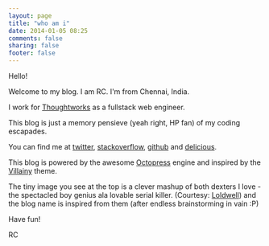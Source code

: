 ```yaml
---
layout: page
title: "who am i"
date: 2014-01-05 08:25
comments: false
sharing: false
footer: false
---
```

Hello!

Welcome to my blog. I am RC. I'm from Chennai, India.

I work for <a href="http://www.thoughtworks.com/" target="_blank">Thoughtworks</a> as a fullstack web engineer.

This blog is just a memory pensieve (yeah right, HP fan) of my coding escapades.

You can find me at [twitter](https://twitter.com/rcdexta), [stackoverflow](http://stackoverflow.com/users/1385252/dexter), [github](https://github.com/rcdexta) and [delicious](http://delicious.com/rmchandru).

This blog is powered by the awesome [Octopress](http://octopress.org) engine and inspired by the [Villainy](https://github.com/drunkdev/villainy-octopress-theme) theme.

The tiny image you see at the top is a clever mashup of both dexters I love - the spectacled boy genius ala lovable serial killer. (Courtesy: [Loldwell](http://www.geekologie.com/2010/02/that-is-so-clever-dexterdexter.php)) and the blog name is inspired from them (after endless brainstorming in vain :P)

Have fun!

RC